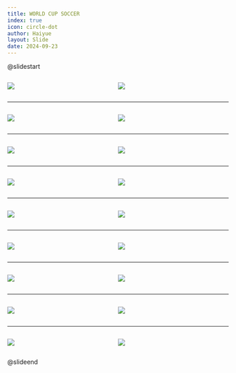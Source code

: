 ```yaml
---
title: WORLD CUP SOCCER
index: true
icon: circle-dot
author: Haiyue
layout: Slide
date: 2024-09-23
---
```

 
@slidestart

<div style="display:flex">
<div style="flex:1">

![](https://raw.githubusercontent.com/yclord/reading/refs/heads/master/english/Level-P/WORLD%20CUP%20SOCCER/001.webp)
</div>
<div style="flex:1">

![](https://raw.githubusercontent.com/yclord/reading/refs/heads/master/english/Level-P/WORLD%20CUP%20SOCCER/002.webp)
</div>
</div>

---

<div style="display:flex">
<div style="flex:1">

![](https://raw.githubusercontent.com/yclord/reading/refs/heads/master/english/Level-P/WORLD%20CUP%20SOCCER/003.webp)
</div>
<div style="flex:1">

![](https://raw.githubusercontent.com/yclord/reading/refs/heads/master/english/Level-P/WORLD%20CUP%20SOCCER/004.webp)
</div>
</div>

---

<div style="display:flex">
<div style="flex:1">

![](https://raw.githubusercontent.com/yclord/reading/refs/heads/master/english/Level-P/WORLD%20CUP%20SOCCER/005.webp)
</div>
<div style="flex:1">

![](https://raw.githubusercontent.com/yclord/reading/refs/heads/master/english/Level-P/WORLD%20CUP%20SOCCER/006.webp)
</div>
</div>

---

<div style="display:flex">
<div style="flex:1">

![](https://raw.githubusercontent.com/yclord/reading/refs/heads/master/english/Level-P/WORLD%20CUP%20SOCCER/007.webp)
</div>
<div style="flex:1">

![](https://raw.githubusercontent.com/yclord/reading/refs/heads/master/english/Level-P/WORLD%20CUP%20SOCCER/008.webp)
</div>
</div>

---

<div style="display:flex">
<div style="flex:1">

![](https://raw.githubusercontent.com/yclord/reading/refs/heads/master/english/Level-P/WORLD%20CUP%20SOCCER/009.webp)
</div>
<div style="flex:1">

![](https://raw.githubusercontent.com/yclord/reading/refs/heads/master/english/Level-P/WORLD%20CUP%20SOCCER/010.webp)
</div>
</div>

---

<div style="display:flex">
<div style="flex:1">

![](https://raw.githubusercontent.com/yclord/reading/refs/heads/master/english/Level-P/WORLD%20CUP%20SOCCER/011.webp)
</div>
<div style="flex:1">

![](https://raw.githubusercontent.com/yclord/reading/refs/heads/master/english/Level-P/WORLD%20CUP%20SOCCER/012.webp)
</div>
</div>

---

<div style="display:flex">
<div style="flex:1">

![](https://raw.githubusercontent.com/yclord/reading/refs/heads/master/english/Level-P/WORLD%20CUP%20SOCCER/013.webp)
</div>
<div style="flex:1">

![](https://raw.githubusercontent.com/yclord/reading/refs/heads/master/english/Level-P/WORLD%20CUP%20SOCCER/014.webp)
</div>
</div>

---

<div style="display:flex">
<div style="flex:1">

![](https://raw.githubusercontent.com/yclord/reading/refs/heads/master/english/Level-P/WORLD%20CUP%20SOCCER/015.webp)
</div>
<div style="flex:1">

![](https://raw.githubusercontent.com/yclord/reading/refs/heads/master/english/Level-P/WORLD%20CUP%20SOCCER/016.webp)
</div>
</div>

---

<div style="display:flex">
<div style="flex:1">

![](https://raw.githubusercontent.com/yclord/reading/refs/heads/master/english/Level-P/WORLD%20CUP%20SOCCER/017.webp)
</div>
<div style="flex:1">

![](https://raw.githubusercontent.com/yclord/reading/refs/heads/master/english/Level-P/WORLD%20CUP%20SOCCER/018.webp)
</div>
</div>

@slideend